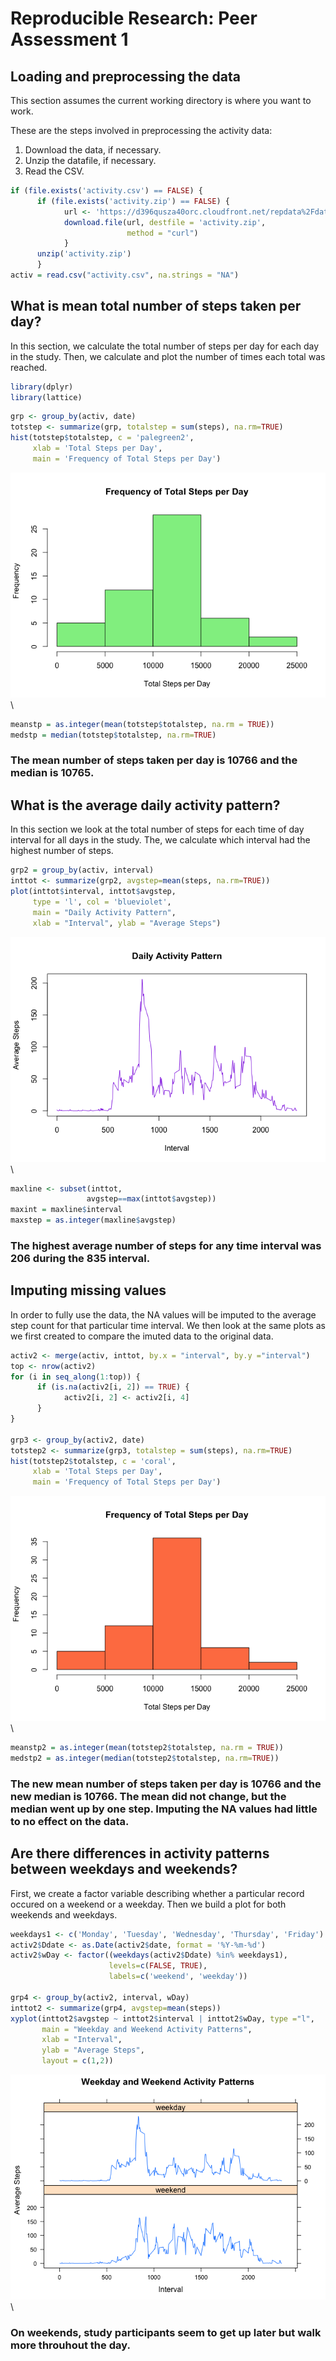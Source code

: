 # Reproducible Research: Peer Assessment 1

## Loading and preprocessing the data
This section assumes the current working directory is where you want to work.

These are the steps involved in preprocessing the activity data:  
1. Download the data, if necessary.  
2. Unzip the datafile, if necessary.  
3. Read the CSV. 


```r
if (file.exists('activity.csv') == FALSE) {
      if (file.exists('activity.zip') == FALSE) {
            url <- 'https://d396qusza40orc.cloudfront.net/repdata%2Fdata%2Factivity.zip'
            download.file(url, destfile = 'activity.zip', 
                          method = "curl")
            }
      unzip('activity.zip')
      }
activ = read.csv("activity.csv", na.strings = "NA")
```



## What is mean total number of steps taken per day?
In this section, we calculate the total number of steps per day for each day in the study. Then, we calculate and plot the number of times each total was reached. 

```r
library(dplyr)
library(lattice)
```

```r
grp <- group_by(activ, date)
totstep <- summarize(grp, totalstep = sum(steps), na.rm=TRUE)
hist(totstep$totalstep, c = 'palegreen2', 
     xlab = 'Total Steps per Day', 
     main = 'Frequency of Total Steps per Day')
```

![](PA1_template_files/figure-html/totalsteps-1.png)\

```r
meanstp = as.integer(mean(totstep$totalstep, na.rm = TRUE))
medstp = median(totstep$totalstep, na.rm=TRUE)
```
### The mean number of steps taken per day is 10766 and the median is 10765.  

## What is the average daily activity pattern?
In this section we look at the total number of steps for each time of day interval for all days in the study. The, we calculate which interval had the highest number of steps. 

```r
grp2 = group_by(activ, interval)
inttot <- summarize(grp2, avgstep=mean(steps, na.rm=TRUE))
plot(inttot$interval, inttot$avgstep, 
     type = 'l', col = 'blueviolet', 
     main = "Daily Activity Pattern", 
     xlab = "Interval", ylab = "Average Steps")
```

![](PA1_template_files/figure-html/activitypattern-1.png)\

```r
maxline <- subset(inttot,
                 avgstep==max(inttot$avgstep))
maxint = maxline$interval
maxstep = as.integer(maxline$avgstep)
```
### The highest average number of steps for any time interval was 206 during the 835 interval.  

## Imputing missing values
In order to fully use the data, the NA values will be imputed to the average step count for that particular time interval. We then look at the same plots as we first created to compare the imuted data to the original data. 


```r
activ2 <- merge(activ, inttot, by.x = "interval", by.y ="interval")
top <- nrow(activ2)
for (i in seq_along(1:top)) {
      if (is.na(activ2[i, 2]) == TRUE) {
            activ2[i, 2] <- activ2[i, 4]
      }
}

grp3 <- group_by(activ2, date)
totstep2 <- summarize(grp3, totalstep = sum(steps), na.rm=TRUE)
hist(totstep2$totalstep, c = 'coral', 
     xlab = 'Total Steps per Day', 
     main = 'Frequency of Total Steps per Day')
```

![](PA1_template_files/figure-html/impute-1.png)\

```r
meanstp2 = as.integer(mean(totstep2$totalstep, na.rm = TRUE))
medstp2 = as.integer(median(totstep2$totalstep, na.rm=TRUE))
```
### The new mean number of steps taken per day is 10766 and the new median is 10766. The mean did not change, but the median went up by one step. Imputing the NA values had little to no effect on the data. 

## Are there differences in activity patterns between weekdays and weekends?
First, we create a factor variable describing whether a particular record occured on a weekend or a weekday. Then we build a plot for both weekends and weekdays.  


```r
weekdays1 <- c('Monday', 'Tuesday', 'Wednesday', 'Thursday', 'Friday')
activ2$Ddate <- as.Date(activ2$date, format = '%Y-%m-%d')
activ2$wDay <- factor((weekdays(activ2$Ddate) %in% weekdays1),
                      levels=c(FALSE, TRUE), 
                      labels=c('weekend', 'weekday'))

grp4 <- group_by(activ2, interval, wDay)
inttot2 <- summarize(grp4, avgstep=mean(steps))
xyplot(inttot2$avgstep ~ inttot2$interval | inttot2$wDay, type ="l", 
       main = "Weekday and Weekend Activity Patterns",
       xlab = "Interval",
       ylab = "Average Steps", 
       layout = c(1,2))
```

![](PA1_template_files/figure-html/weekends-1.png)\

### On weekends, study participants seem to get up later but walk more throuhout the day. 


